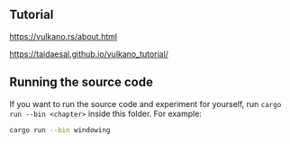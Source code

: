 ## Tutorial
https://vulkano.rs/about.html  

https://taidaesal.github.io/vulkano_tutorial/  


## Running the source code
If you want to run the source code and experiment for yourself, run `cargo run --bin <chapter>`
inside this folder. For example:

```bash
cargo run --bin windowing
```